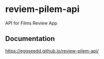 # reviem-pilem-api
 API for Films Review App

## Documentation
https://eggseedd.github.io/review-pilem-api/